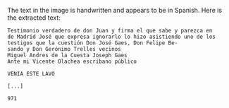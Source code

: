 The text in the image is handwritten and appears to be in Spanish. Here is the extracted text:

```
Testimonio verdadero de don Juan y firma el que sabe y parezca en
de Madrid José que expresa ignorarlo lo hizo asistiendo uno de los testigos que la cuestión Don José Gaes, Don Felipe Be-
sando y Don Gerónimo Trelles vecinos
Miguel Andres de la Cuesta Joseph Gaes
Ante mi Vicente Olachea escribano público

VENIA ESTE LAVO

[...]

971
```